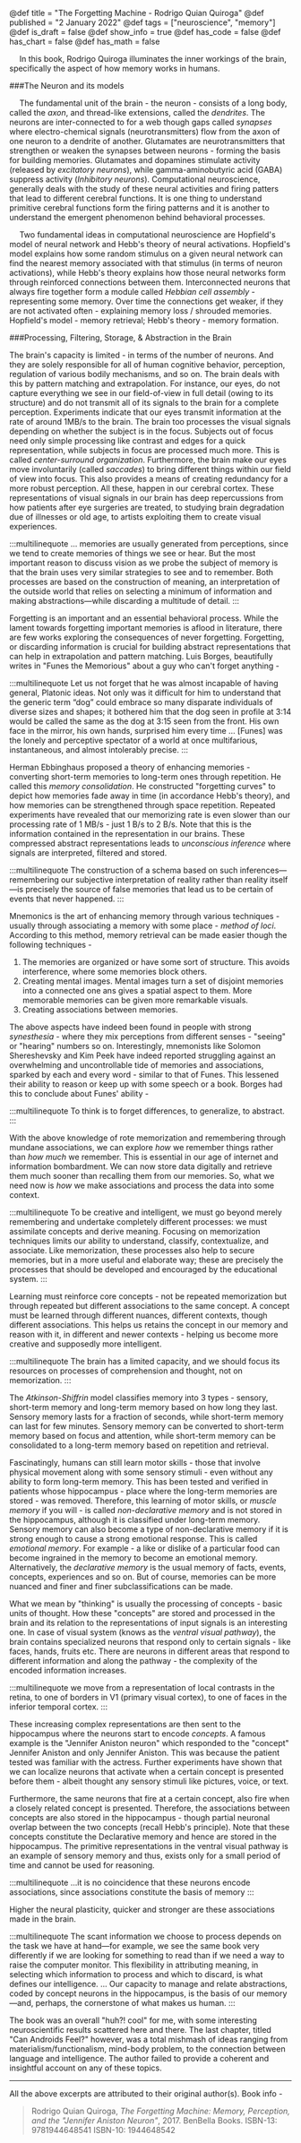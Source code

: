 @def title = "The Forgetting Machine - Rodrigo Quian Quiroga"
@def published = "2 January 2022"
@def tags = ["neuroscience", "memory"]
@def is_draft = false
@def show_info = true
@def has_code = false
@def has_chart = false
@def has_math = false

&emsp; In this book, Rodrigo Quiroga illuminates the inner workings of the brain, specifically the aspect of how memory works in humans.

###The Neuron and its models

&emsp; The fundamental unit of the brain - the neuron - consists of a long body, called the *axon*, and thread-like extensions, called the *dendrites*. The neurons are inter-connected to for a web though gaps called *synapses* where electro-chemical signals (neurotransmitters) flow from the axon of one neuron to a dendrite of another. Glutamates are neurotransmitters that strengthen or weaken the synapses between neurons - forming the basis for building memories. Glutamates and dopamines stimulate activity (released by *excitatory neurons*), while gamma-aminobutyric acid (GABA) suppress  activity (*Inhibitory neurons*). Computational neuroscience, generally deals with the study of these neural activities and firing patters that lead to different cerebral functions. It is one thing to understand primitive cerebral functions form the firing patterns and it is another to understand the emergent phenomenon behind behavioral processes.

&emsp; Two fundamental ideas in computational neuroscience are Hopfield's model of neural network and Hebb's theory of neural activations. Hopfield's model explains how some random stimulus on a given neural network can find the nearest memory associated with that stimulus (in terms of neuron activations), while Hebb's theory explains how those neural networks form through reinforced connections between them. Interconnected neurons that always fire together form a module called *Hebbian cell assembly* - representing some memory. Over time the connections get weaker, if they are not activated often - explaining memory loss / shrouded memories. Hopfield's model - memory retrieval; Hebb's theory - memory formation.

###Processing, Filtering, Storage, & Abstraction in the Brain

The brain's capacity is limited - in terms of the number of neurons. And they are solely responsible for all of human cognitive behavior, perception, regulation of various bodily mechanisms, and so on. The brain deals with this by pattern matching and extrapolation. For instance, our eyes, do not capture everything we see in our field-of-view in full detail (owing to its structure) and do not transmit all of its signals to the brain for a complete perception. Experiments indicate that our eyes transmit information at the rate of around 1MB/s to the brain. The brain too processes the visual signals depending on whether the subject is in the focus. Subjects out of focus need only simple processing like contrast and edges for a quick representation, while subjects in focus are processed much more. This is called *center-surround organization*. Furthermore, the brain make our eyes move involuntarily (called *saccades*) to bring different things within our field of view into focus. This also provides a means of creating redundancy for a more robust perception. All these, happen in our cerebral cortex. These representations of visual signals in our brain has deep repercussions from how patients after eye surgeries are treated, to studying brain degradation due of illnesses or old age, to artists exploiting them to create visual experiences.

:::multilinequote
... memories are usually generated from perceptions, since we tend to create memories of things we see or hear. But the most important reason to discuss vision as we probe the subject of memory is that the brain uses very similar strategies to see and to remember. Both processes are based on the construction of meaning, an interpretation of the outside world that relies on selecting a minimum of information and making abstractions—while discarding a multitude of detail.
:::

Forgetting is an important and an essential behavioral process. While the lament towards forgetting important memories is aflood in literature, there are few works exploring the consequences of never forgetting. Forgetting, or discarding information is crucial for building abstract representations that can help in extrapolation and pattern matching. Luis Borges, beautifully writes in "Funes the Memorious" about a guy who can't forget anything -

:::multilinequote
Let us not forget that he was almost incapable of having general, Platonic ideas. Not only was it difficult for him to understand that the generic term “dog” could embrace so many disparate individuals of diverse sizes and shapes; it bothered him that the dog seen in profile at 3:14 would be called the same as the dog at 3:15 seen from the front. His own face in the mirror, his own hands, surprised him every time … [Funes] was the lonely and perceptive spectator of a world at once multifarious, instantaneous, and almost intolerably precise.
:::

Herman Ebbinghaus proposed a theory of enhancing memories - converting short-term memories to long-term ones through repetition. He called this *memory consolidation*. He constructed "forgetting curves" to depict how memories fade away in time (in accordance Hebb's theory), and how memories can be strengthened through space repetition. Repeated experiments have revealed that our memorizing rate is even slower than our processing rate of 1 MB/s - just 1 B/s to 2 B/s. Note that this is the information contained in the representation in our brains. These compressed abstract representations leads to *unconscious inference* where signals are interpreted, filtered and stored.


:::multilinequote
The construction of a schema based on such inferences—remembering our subjective interpretation of reality rather than reality itself—is precisely the source of false memories that lead us to be certain of events that never happened.
:::

Mnemonics is the art of enhancing memory through various techniques - usually through associating a memory with some place - *method of loci*. According to this method, memory retrieval can be made easier though the following techniques -
1) The memories are organized or have some sort of structure. This avoids interference, where some memories block others.
2) Creating mental images. Mental images turn a set of disjoint memories into a connected one ans gives a spatial aspect to them. More memorable memories can be given more remarkable visuals.
3) Creating associations between memories.

The above aspects have indeed been found in people with strong *synesthesia* - where they mix perceptions from different senses - "seeing" or "hearing" numbers so on. Interestingly, mnemonists like Solomon Shereshevsky and Kim Peek have indeed reported struggling against an overwhelming and uncontrollable tide of memories and associations, sparked by each and every word - similar to that of Funes. This lessened their ability to reason or keep up with some speech or a book. Borges had this to conclude about Funes' ability -

:::multilinequote
To think is to forget differences, to generalize, to abstract.
:::


With the above knowledge of rote memorization and remembering through mundane associations, we can explore *how* we remember things rather than *how much* we remember. This is essential in our age of internet and information bombardment. We can now store data digitally and retrieve them much sooner than recalling them from our memories. So, what we need now is *how* we make associations and process the data into some context.

:::multilinequote
To be creative and intelligent, we must go beyond merely remembering and undertake completely different processes: we must assimilate concepts and derive meaning. Focusing on memorization techniques limits our ability to understand, classify, contextualize, and associate. Like memorization, these processes also help to secure memories, but in a more useful and elaborate way; these are precisely the processes that should be developed and encouraged by the educational system.
:::

Learning must reinforce core concepts - not be repeated memorization but through repeated but different associations to the same concept. A concept must be learned through different nuances, different contexts, though different associations. This helps us retains the concept in our memory and reason with it, in different and newer contexts - helping us become more creative and supposedly more intelligent.

:::multilinequote
The brain has a limited capacity, and we should focus its resources on processes of comprehension and thought, not on memorization.
:::

The *Atkinson-Shiffrin* model classifies memory into 3 types - sensory, short-term memory and long-term memory based on how long they last. Sensory memory lasts for a fraction of seconds, while short-term memory can last for few minutes. Sensory memory can be converted to short-term memory based on focus and attention, while short-term memory can be consolidated to a long-term memory based on repetition and retrieval.

Fascinatingly, humans can still learn motor skills - those that involve physical movement along with some sensory stimuli - even without any ability to form long-term memory. This has been tested and verified in patients whose hippocampus - place where the long-term memories are stored - was removed. Therefore, this learning of motor skills, or *muscle memory* if you will - is called *non-declarative memory* and is not stored in the hippocampus, although it is classified under long-term memory. Sensory memory can also become a type of non-declarative memory if it is strong enough to cause a strong emotional response. This is called *emotional memory*. For example - a like or dislike of a particular food can become ingrained in the memory to become an emotional memory. Alternatively, the *declarative memory* is the usual memory of facts, events, concepts, experiences and so on. But of course, memories can be more nuanced and finer and finer subclassifications can be made.

What we mean by "thinking" is usually the processing of concepts - basic units of thought. How these "concepts" are stored and processed in the brain and its relation to the representations of input signals is an interesting one. In case of visual system (knows as the *ventral visual pathway*), the brain contains specialized neurons that respond only to certain signals - like faces, hands, fruits etc. There are neurons in different areas that respond to different information and along the pathway - the complexity of the encoded information increases.

:::multilinequote
we move from a representation of local contrasts in the retina, to one of borders in V1 (primary visual cortex), to one of faces in the inferior temporal cortex.
:::

These increasing complex representations are then sent to the hippocampus where the neurons start to encode *concepts*. A famous example is the "Jennifer Aniston neuron" which responded to the "concept" Jennifer Aniston and only Jennifer Aniston. This was because the patient tested was familiar with the actress. Further experiments have shown that we can localize neurons that activate when a certain concept is presented before them - albeit thought any sensory stimuli like pictures, voice, or text.

Furthermore, the same neurons that fire at a certain concept, also fire when a closely related concept is presented. Therefore, the associations between concepts are also stored in the hippocampus - though partial neuronal overlap between the two concepts (recall Hebb's principle). Note that these concepts constitute the Declarative memory and hence are stored in the hippocampus. The primitive representations in the ventral visual pathway is an example of sensory memory and thus, exists only for a small period of time and cannot be used for reasoning.

:::multilinequote
...it is no coincidence that these neurons encode associations, since associations constitute the basis of memory
:::

Higher the neural plasticity, quicker and stronger are these associations made in the brain.

:::multilinequote
The scant information we choose to process depends on the task we have at hand—for example, we see the same book very differently if we are looking for something to read than if we need a way to raise the computer monitor. This flexibility in attributing meaning, in selecting which information to process and which to discard, is what defines our intelligence. ... Our capacity to manage and relate abstractions, coded by concept neurons in the hippocampus, is the basis of our memory—and, perhaps, the cornerstone of what makes us human.
:::

The book was an overall "huh?! cool" for me, with some interesting neuroscientific results scattered here and there. The last chapter, titled "Can Androids Feel?" however, was a total mishmash of ideas ranging from materialism/functionalism, mind-body problem, to the connection between language and intelligence. The author failed to provide a coherent and insightful account on any of these topics.

----

All the above excerpts are attributed to their original author(s). Book info -


> Rodrigo Quian Quiroga, *The Forgetting Machine: Memory, Perception, and the "Jennifer Aniston Neuron"*, 2017. BenBella Books. ISBN-13: 9781944648541 ISBN-10: 1944648542
